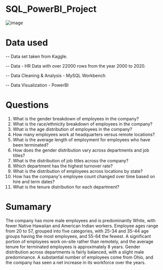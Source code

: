 # SQL_PowerBI_Project
![image](https://github.com/vans10/SQL_PowerBI_Project/assets/145096406/724febcd-2a3d-4a0b-ab22-af90521e7e25)

# Data used
-- Data set taken from Kaggle.

 -- Data - HR Data with over 22000 rows from the year 2000 to 2020.

-- Data Cleaning & Analysis - MySQL Workbench

-- Data Visualization - PowerBI

# Questions

1.	What is the gender breakdown of employees in the company?
2.	What is the race/ethnicity breakdown of employees in the company?
3.	What is the age distribution of employees in the company?
4.	How many employees work at headquarters versus remote locations?
5.	What is the average length of employment for employees who have been terminated?
6.	How does the gender distribution vary across departments and job titles?
7.	What is the distribution of job titles across the company?
8.	Which department has the highest turnover rate?
9.	What is the distribution of employees across locations by state?
10.	How has the company's employee count changed over time based on hire and term dates?
11.	What is the tenure distribution for each department?

# Sumamary

The company has more male employees and is predominantly White, with fewer Native Hawaiian and American Indian workers. Employee ages range from 20 to 57, grouped into five categories, with 25-34 and 35-44 age groups having the most employees, and 55-64 the fewest. A significant portion of employees work on-site rather than remotely, and the average tenure for terminated employees is approximately 8 years. Gender distribution across departments is fairly balanced, with a slight male predominance. A substantial number of employees come from Ohio, and the company has seen a net increase in its workforce over the years.


